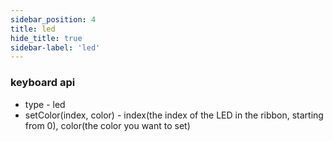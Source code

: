 ```yaml
---
sidebar_position: 4
title: led
hide_title: true
sidebar-label: 'led'
---
```


### keyboard api
* type - led
* setColor(index, color) - index(the index of the LED in the ribbon, starting from 0), color(the color you want to set)